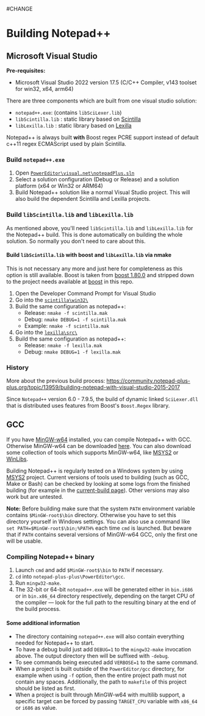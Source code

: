 #CHANGE

# Building Notepad++

## Microsoft Visual Studio

**Pre-requisites:**

- Microsoft Visual Studio 2022 version 17.5 (C/C++ Compiler, v143 toolset for win32, x64, arm64)

There are three components which are built from one visual studio solution:

- `notepad++.exe`: (contains `libSciLexer.lib`)
- `libScintilla.lib` : static library based on [Scintilla](https://www.scintilla.org/)
- `libLexilla.lib` : static library based on [Lexilla](https://www.scintilla.org/Lexilla.html)

Notepad++ is always built **with** Boost regex PCRE support instead of default c++11 regex ECMAScript used by plain Scintilla.

### Build `notepad++.exe`

 1. Open [`PowerEditor\visual.net\notepadPlus.sln`](https://github.com/notepad-plus-plus/notepad-plus-plus/blob/master/PowerEditor/visual.net/notepadPlus.sln)
 2. Select a solution configuration (Debug or Release) and a solution platform (x64 or Win32 or ARM64)
 3. Build Notepad++ solution like a normal Visual Studio project. This will also build the dependent Scintilla and Lexilla projects.

### Build `libScintilla.lib` and `libLexilla.lib`

As mentioned above, you'll need `libScintilla.lib` and `libLexilla.lib` for the Notepad++ build. This is done automatically on building the whole solution. So normally you don't need to care about this.

#### Build `libScintilla.lib` with boost and `libLexilla.lib` via nmake

This is not necessary any more and just here for completeness as this option is still available.
Boost is taken from [boost 1.80.0](https://www.boost.org/users/history/version_1_80_0.html) and stripped down to the project needs available at [boost](https://github.com/notepad-plus-plus/notepad-plus-plus/tree/master/boostregex/boost) in this repo.

1. Open the Developer Command Prompt for Visual Studio
2. Go into the [`scintilla\win32\`](https://github.com/notepad-plus-plus/notepad-plus-plus/blob/master/scintilla/win32/)
3. Build the same configuration as notepad++:
   - Release: `nmake -f scintilla.mak`
   - Debug: `nmake DEBUG=1 -f scintilla.mak`
   - Example:
   `nmake -f scintilla.mak`
4. Go into the [`lexilla\src\`](https://github.com/notepad-plus-plus/notepad-plus-plus/tree/master/lexilla/src/)
5. Build the same configuration as notepad++:
   - Release: `nmake -f lexilla.mak`
   - Debug: `nmake DEBUG=1 -f lexilla.mak`

### History

More about the previous build process: <https://community.notepad-plus-plus.org/topic/13959/building-notepad-with-visual-studio-2015-2017>

Since `Notepad++` version 6.0 - 7.9.5, the build of dynamic linked `SciLexer.dll` that is distributed
uses features from Boost's `Boost.Regex` library.

## GCC

If you have [MinGW-w64](https://www.mingw-w64.org/) installed, you can compile Notepad++ with GCC. Otherwise MinGW-w64 can be downloaded [here](https://sourceforge.net/projects/mingw-w64/files/). You can also download some collection of tools which supports MinGW-w64, like [MSYS2](https://www.msys2.org/) or [WinLibs](https://winlibs.com/).

Building Notepad++ is regularly tested on a Windows system by using [MSYS2](https://www.msys2.org/) project. Current versions of tools used to building (such as GCC, Make or Bash) can be checked by looking at some logs from the finished building (for example in the [current-build page](https://ci.appveyor.com/project/donho/notepad-plus-plus)). Other versions may also work but are untested.

**Note:** Before building make sure that the system `PATH` environment variable contains `$MinGW-root$\bin` directory. Otherwise you have to set this directory yourself in Windows settings. You can also use a command like `set PATH=$MinGW-root$\bin;%PATH%` each time `cmd` is launched. But beware that if `PATH` contains several versions of MinGW-w64 GCC, only the first one will be usable.

### Compiling Notepad++ binary

1. Launch `cmd` and add `$MinGW-root$\bin` to `PATH` if necessary.
2. `cd` into `notepad-plus-plus\PowerEditor\gcc`.
3. Run `mingw32-make`.
4. The 32-bit or 64-bit `notepad++.exe` will be generated either in `bin.i686` or in `bin.x86_64` directory respectively, depending on the target CPU of the compiler — look for the full path to the resulting binary at the end of the build process.

#### Some additional information

- The directory containing `notepad++.exe` will also contain everything needed for Notepad++ to start.
- To have a debug build just add `DEBUG=1` to the `mingw32-make` invocation above. The output directory then will be suffixed with `-debug`.
- To see commands being executed add `VERBOSE=1` to the same command.
- When a project is built outside of the `PowerEditor/gcc` directory, for example when using `-f` option, then the entire project path must not contain any spaces. Additionally, the path to `makefile` of this project should be listed as first.
- When a project is built through MinGW-w64 with multilib support, a specific target can be forced by passing `TARGET_CPU` variable with `x86_64` or `i686` as value.
